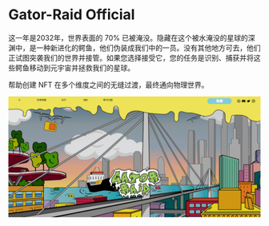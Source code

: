 # Gator-Raid Official

这一年是2032年，世界表面的 70% 已被淹没。隐藏在这个被水淹没的星球的深渊中，是一种新进化的鳄鱼，他们伪装成我们中的一员。没有其他地方可去，他们正试图突袭我们的世界并接管。如果您选择接受它，您的任务是识别、捕获并将这些鳄鱼移动到元宇宙并拯救我们的星球。

帮助创建 NFT 在多个维度之间的无缝过渡，最终通向物理世界。

![nt](634e111f-d49f-4267-9d5f-9bee91d87031_.png)
